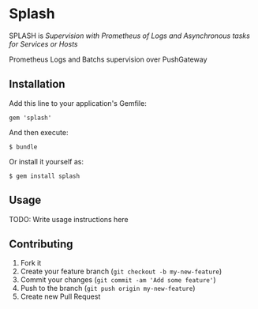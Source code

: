 # Splash

SPLASH is *Supervision with Prometheus of Logs and Asynchronous tasks for Services or Hosts*


Prometheus Logs and Batchs supervision over PushGateway

## Installation

Add this line to your application's Gemfile:

    gem 'splash'

And then execute:

    $ bundle

Or install it yourself as:

    $ gem install splash

## Usage

TODO: Write usage instructions here

## Contributing

1. Fork it
2. Create your feature branch (`git checkout -b my-new-feature`)
3. Commit your changes (`git commit -am 'Add some feature'`)
4. Push to the branch (`git push origin my-new-feature`)
5. Create new Pull Request
